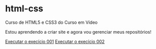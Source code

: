 # html-css
 Curso de HTML5 e CSS3 do Curso em Vídeo 


 Estou aprendendo a criar site e agora vou gerenciar meus repositórios!
 
 <a href="https://kaueafreitas.github.io/html-css/exercicios/ex001/index">Executar o execício 001<a>
 <a href="https://kaueafreitas.github.io/html-css/exercicios/ex002/index">Executar o execício 002<a>
 
 
